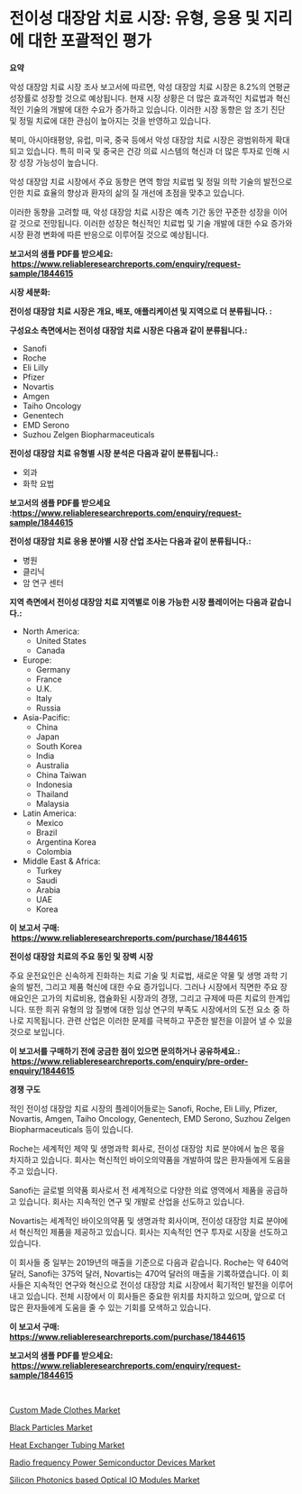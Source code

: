 <p><h1>전이성 대장암 치료 시장: 유형, 응용 및 지리에 대한 포괄적인 평가</h1></p><p><strong>요약</strong></p>
<p><p>악성 대장암 치료 시장 조사 보고서에 따르면, 악성 대장암 치료 시장은 8.2%의 연평균 성장률로 성장할 것으로 예상됩니다. 현재 시장 상황은 더 많은 효과적인 치료법과 혁신적인 기술의 개발에 대한 수요가 증가하고 있습니다. 이러한 시장 동향은 암 조기 진단 및 정밀 치료에 대한 관심이 높아지는 것을 반영하고 있습니다.</p><p>북미, 아시아태평양, 유럽, 미국, 중국 등에서 악성 대장암 치료 시장은 광범위하게 확대되고 있습니다. 특히 미국 및 중국은 건강 의료 시스템의 혁신과 더 많은 투자로 인해 시장 성장 가능성이 높습니다.</p><p>악성 대장암 치료 시장에서 주요 동향은 면역 항암 치료법 및 정밀 의학 기술의 발전으로 인한 치료 효율의 향상과 환자의 삶의 질 개선에 초점을 맞추고 있습니다.</p><p>이러한 동향을 고려할 때, 악성 대장암 치료 시장은 예측 기간 동안 꾸준한 성장을 이어갈 것으로 전망됩니다. 이러한 성장은 혁신적인 치료법 및 기술 개발에 대한 수요 증가와 시장 환경 변화에 따른 반응으로 이루어질 것으로 예상됩니다.</p></p>
<p><strong>보고서의 샘플 PDF를 받으세요: &nbsp;<a href="https://www.reliableresearchreports.com/enquiry/request-sample/1844615">https://www.reliableresearchreports.com/enquiry/request-sample/1844615</a></strong></p>
<p><strong>시장 세분화:</strong></p>
<p><strong> 전이성 대장암 치료 시장은 개요, 배포, 애플리케이션 및 지역으로 더 분류됩니다. :</strong></p>
<p><strong>구성요소 측면에서는 전이성 대장암 치료 시장은 다음과 같이 분류됩니다.:</strong></p>
<p><ul><li>Sanofi</li><li>Roche</li><li>Eli Lilly</li><li>Pfizer</li><li>Novartis</li><li>Amgen</li><li>Taiho Oncology</li><li>Genentech</li><li>EMD Serono</li><li>Suzhou Zelgen Biopharmaceuticals</li></ul></p>
<p><strong> 전이성 대장암 치료 유형별 시장 분석은 다음과 같이 분류됩니다.:</strong></p>
<p><ul><li>외과</li><li>화학 요법</li></ul></p>
<p><strong>보고서의 샘플 PDF를 받으세요 :<a href="https://www.reliableresearchreports.com/enquiry/request-sample/1844615">https://www.reliableresearchreports.com/enquiry/request-sample/1844615</a></strong></p>
<p><strong> 전이성 대장암 치료 응용 분야별 시장 산업 조사는 다음과 같이 분류됩니다.:</strong></p>
<p><ul><li>병원</li><li>클리닉</li><li>암 연구 센터</li></ul></p>
<p><strong>지역 측면에서 전이성 대장암 치료 지역별로 이용 가능한 시장 플레이어는 다음과 같습니다.:</strong></p>
<p><ul>
    <li>
        North America:
        <ul>
            <li>United States</li>
            <li>Canada</li>
        </ul>
    </li>
    <li>
        Europe:
        <ul>
            <li>Germany</li>
            <li>France</li>
            <li>U.K.</li>
            <li>Italy</li>
            <li>Russia</li>
        </ul>
    </li>
    <li>
        Asia-Pacific:
        <ul>
            <li>China</li>
            <li>Japan</li>
            <li>South Korea</li>
            <li>India</li>
            <li>Australia</li>
            <li>China Taiwan</li>
            <li>Indonesia</li>
            <li>Thailand</li>
            <li>Malaysia</li>
        </ul>
    </li>
    <li>
        Latin America:
        <ul>
            <li>Mexico</li>
            <li>Brazil</li>
            <li>Argentina Korea</li>
            <li>Colombia</li>
        </ul>
    </li>
    <li>
        Middle East & Africa:
        <ul>
            <li>Turkey</li>
            <li>Saudi</li>
            <li>Arabia</li>
            <li>UAE</li>
            <li>Korea</li>
        </ul>
    </li>
    </ul></p>
<p><strong>이 보고서 구매: &nbsp;<a href="https://www.reliableresearchreports.com/purchase/1844615">https://www.reliableresearchreports.com/purchase/1844615</a></strong></p>
<p><strong>전이성 대장암 치료의 주요 동인 및 장벽 시장</strong></p>
<p><p>주요 운전요인은 신속하게 진화하는 치료 기술 및 치료법, 새로운 약물 및 생명 과학 기술의 발전, 그리고 제품 혁신에 대한 수요 증가입니다. 그러나 시장에서 직면한 주요 장애요인은 고가의 치료비용, 캡슐화된 시장과의 경쟁, 그리고 규제에 따른 치료의 한계입니다. 또한 희귀 유형의 암 질병에 대한 임상 연구의 부족도 시장에서의 도전 요소 중 하나로 지목됩니다. 관련 산업은 이러한 문제를 극복하고 꾸준한 발전을 이끌어 낼 수 있을 것으로 보입니다.</p></p>
<p><strong>이 보고서를 구매하기 전에 궁금한 점이 있으면 문의하거나 공유하세요.: &nbsp;<a href="https://www.reliableresearchreports.com/enquiry/pre-order-enquiry/1844615">https://www.reliableresearchreports.com/enquiry/pre-order-enquiry/1844615</a></strong></p>
<p><strong>경쟁 구도</strong></p>
<p><p>적인 전이성 대장암 치료 시장의 플레이어들로는 Sanofi, Roche, Eli Lilly, Pfizer, Novartis, Amgen, Taiho Oncology, Genentech, EMD Serono, Suzhou Zelgen Biopharmaceuticals 등이 있습니다. </p><p>Roche는 세계적인 제약 및 생명과학 회사로, 전이성 대장암 치료 분야에서 높은 몫을 차지하고 있습니다. 회사는 혁신적인 바이오의약품을 개발하여 많은 환자들에게 도움을 주고 있습니다. </p><p>Sanofi는 글로벌 의약품 회사로서 전 세계적으로 다양한 의료 영역에서 제품을 공급하고 있습니다. 회사는 지속적인 연구 및 개발로 산업을 선도하고 있습니다. </p><p>Novartis는 세계적인 바이오의약품 및 생명과학 회사이며, 전이성 대장암 치료 분야에서 혁신적인 제품을 제공하고 있습니다. 회사는 지속적인 연구 투자로 시장을 선도하고 있습니다. </p><p>이 회사들 중 일부는 2019년의 매출을 기준으로 다음과 같습니다. Roche는 약 640억 달러, Sanofi는 375억 달러, Novartis는 470억 달러의 매출을 기록하였습니다. 이 회사들은 지속적인 연구와 혁신으로 전이성 대장암 치료 시장에서 획기적인 발전을 이루어내고 있습니다. 전체 시장에서 이 회사들은 중요한 위치를 차지하고 있으며, 앞으로 더 많은 환자들에게 도움을 줄 수 있는 기회를 모색하고 있습니다.</p></p>
<p><strong>이 보고서 구매: &nbsp; <a href="https://www.reliableresearchreports.com/purchase/1844615">https://www.reliableresearchreports.com/purchase/1844615</a></strong></p>
<p><strong>보고서의 샘플 PDF를 받으세요: &nbsp;<a href="https://www.reliableresearchreports.com/enquiry/request-sample/1844615">https://www.reliableresearchreports.com/enquiry/request-sample/1844615</a></strong><strong></strong></p>
<p>&nbsp;</p>
<p><p><a href="https://view.publitas.com/reportprime-1/custom-made-clothes-market-research-report-provides-thorough-industry-overview-which-offers-an-in-depth-analysis-of-product-trends-and-new-market-divisions/">Custom Made Clothes Market</a></p><p><a href="https://view.publitas.com/reportprime-1/black-particles-market-size-focuses-on-market-dynamics-in-depth-analysis-and-future-projections-of-its-market-forecasted-for-period-from-2024-to-2031/">Black Particles Market</a></p><p><a href="https://woozy-pyroraptor-a1f.notion.site/Heat-Exchanger-Tubing-Market-Research-Report-Provides-thorough-Industry-Overview-which-offers-an-In-bf35d1def6c04c8fbe92b94a3cd67fb5">Heat Exchanger Tubing Market</a></p><p><a href="https://github.com/dx0328/Market-Research-Report-List-1/blob/main/radio-frequency-power-semiconductor-devices-market.md">Radio frequency Power Semiconductor Devices Market</a></p><p><a href="https://github.com/juancolorado15/Market-Research-Report-List-1/blob/main/silicon-photonics-based-optical-io-modules-market.md">Silicon Photonics based Optical IO Modules Market</a></p></p>